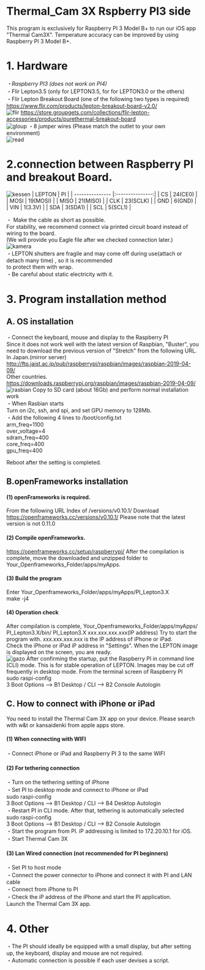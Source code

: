 # Thermal_Cam 3X  Rspberry PI3 side
This program is exclusively for Raspberry PI 3 Model B+ to run our iOS app "Thermal Cam3X".
Temperature accuracy can be improved by using Raspberry PI 3 Model B+.
# 1. Hardware
*・Raspberry PI3 (does not work on PI4)*  
・Flir Lepton3.5 (only for LEPTON3.5, for for LEPTON3.0 or the others)  
・Flir Lepton Breakout Board (one of the following two types is required)  
<https://www.flir.com/products/lepton-breakout-board-v2.0/>  
![flir](https://user-images.githubusercontent.com/25577099/84721033-a4177500-afba-11ea-8921-5f939b39d5f5.jpg)
<https://store.groupgets.com/collections/flir-lepton-accessories/products/purethermal-breakout-board>  
![gloup](https://user-images.githubusercontent.com/25577099/84721037-a7aafc00-afba-11ea-86e8-06d332ebd8c5.jpg)
・8 jumper wires (Please match the outlet to your own environment)  
![read](https://user-images.githubusercontent.com/25577099/84721612-091f9a80-afbc-11ea-8097-ab7de078429b.jpg)
# 2.connection between Raspberry PI and breakout Board.  
![kessen](https://user-images.githubusercontent.com/25577099/84721065-babdcc00-afba-11ea-8d83-2f832e3afe4f.jpg)
| LEPTON  | PI       | 
| --------------- |:---------------:|
| CS      | 24(CE0)  | 
| MOSI    | 19(MOSI) | 
| MISO    | 21(MISO) | 
| CLK     | 23(SCLK) | 
| GND     | 6(GND)   | 
| VIN     | 1(3.3V)  | 
| SDA     | 3(SDA1)  | 
| SCL     | 5(SCL1)  |  

・ Make the cable as short as possible.  
     For stability, we recommend connect via printed circuit board instead of wiring to the board.  
    (We will provide you Eagle file after we checked connection later.)  
 ![kamera](https://user-images.githubusercontent.com/25577099/84721669-26ecff80-afbc-11ea-8783-c3d461decee9.jpg)  
・LEPTON shutters are fragile and may come off during use(attach or detach many time) , so it is recommended  
   to protect them with wrap.  
・Be careful about static electricity with it.  
# 3. Program installation method
## A. OS installation
・Connect the keyboard, mouse and display to the Raspberry PI  
Since it does not work well with the latest version of Raspbian, "Buster", you need to download the previous version of "Stretch" from the following URL.  
In Japan.(mirror server)  
<http://ftp.jaist.ac.jp/pub/raspberrypi/raspbian/images/raspbian-2019-04-09/>  
Other countries.  
<https://downloads.raspberrypi.org/raspbian/images/raspbian-2019-04-09/>  
![rasbian](https://user-images.githubusercontent.com/25577099/84721084-c4473400-afba-11ea-89e5-f181531891e1.jpg)
Copy to SD card (about 16Gb) and perform normal installation work  
・When Rasbian starts  
    Turn on i2c, ssh, and spi, and set GPU memory to 128Mb.  
・Add the following 4 lines to /boot/config.txt  
    arm_freq=1100  
    over_voltage=4  
    sdram_freq=400  
    core_freq=400  
    gpu_freq=400  
    
Reboot after the setting is completed.
## B.openFrameworks installation
#### (1) openFrameworks is required.
From the following URL
Index of /versions/v0.10.1/
Download <https://openframeworks.cc/versions/v0.10.1/> Please note that the latest version is not 0.11.0
#### (2) Compile openFrameworks.
<https://openframeworks.cc/setup/raspberrypi/>
After the compilation is complete, move the downloaded and unzipped folder to Your_Openframeworks_Folder/apps/myApps.
#### (3) Build the program
Enter Your_Openframeworks_Folder/apps/myApps/PI_Lepton3.X  
make -j4  
#### (4) Operation check  
After compilation is complete, Your_Openframeworks_Folder/apps/myApps/ PI_Lepton3.X/bin/ PI_Lepton3.X xxx.xxx.xxx.xxx(IP address)
Try to start the program with. xxx.xxx.xxx.xxx is the IP address of iPhone or iPad.  
Check the iPhone or iPad iP address in "Settings". When the LEPTON image is displayed on the screen, you are ready.  
![gazo](https://user-images.githubusercontent.com/25577099/84721096-ce693280-afba-11ea-89bd-48af76ee922b.jpg)
After confirming the startup, put the Raspberry PI in command line (CLI) mode. This is for stable operation of LEPTON.   Images may be cut off frequently in desktop mode. From the terminal screen of Raspberry PI  
sudo raspi-config  
 3 Boot Options --> B1 Desktop / CLI --> B2 Console Autologin  
## C. How to connect with iPhone or iPad  
You need to install the Thermal Cam 3X app on your device. Please search with w&t or kansaidenki from apple apps store.
#### (1) When connecting with WIFI  
・Connect iPhone or iPad and Raspberry PI 3 to the same WIFI  
#### (2) For tethering connection  
・Turn on the tethering setting of iPhone  
・Set PI to desktop mode and connect to iPhone or iPad  
sudo raspi-config  
   3 Boot Options --> B1 Desktop / CLI --> B4 Desktop Autologin  
・Restart PI in CLI mode. After that, tethering is automatically selected  
sudo raspi-config  
   3 Boot Options --> B1 Desktop / CLI --> B2 Console Autologin  
・Start the program from PI. iP addressing is limited to 172.20.10.1 for iOS.  
・Start Thermal Cam 3X  
#### (3) Lan Wired connection (not recommended for PI beginners)  
・Set PI to host mode  
・Connect the power connector to iPhone and connect it with PI and LAN cable  
・Connect from iPhone to PI  
・Check the iP address of the iPhone and start the PI application.  
Launch the Thermal Cam 3X app.  
# 4. Other  
・The PI should ideally be equipped with a small display, but after setting up, the keyboard, display and mouse are not required.  
・Automatic connection is possible if each user devises a script.  
